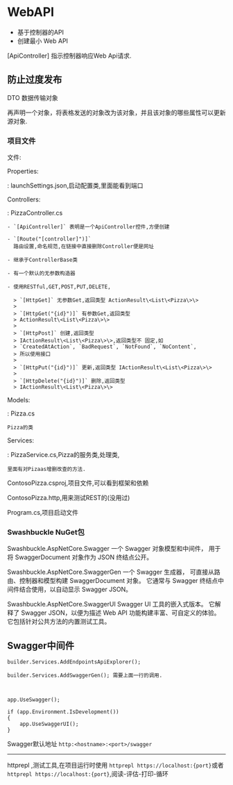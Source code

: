 # WebAPI

- 基于控制器的API
- 创建最小 Web API

\[ApiController\] 指示控制器响应Web Api请求.

## 防止过度发布

DTO 数据传输对象

再声明一个对象，将表格发送的对象改为该对象，并且该对象的哪些属性可以更新源对象.

### 项目文件

文件:

Properties:

:   launchSettings.json,启动配置类,里面能看到端口

Controllers:

:   PizzaController.cs

    - `[ApiController]` 表明是一个ApiController控件,方便创建

    - `[Route("[controller]")]`
      路由设置,命名规范,在链接中直接删除Controller便是网址

    - 继承于ControllerBase类

    - 有一个默认的无参数构造器

    - 使用RESTful,GET,POST,PUT,DELETE,

      > `[HttpGet]` 无参数Get,返回类型 ActionResult\<List\<Pizza\>\>
      >
      > `[HttpGet("{id}")]` 有参数Get,返回类型
      > ActionResult\<List\<Pizza\>\>
      >
      > `[HttpPost]` 创建,返回类型
      > IActionResult\<List\<Pizza\>\>,返回类型不 固定,如
      > `CreatedAtAction`, `BadRequest`, `NotFound`, `NoContent`,
      > 所以使用接口
      >
      > `[HttpPut("{id}")]` 更新,返回类型 IActionResult\<List\<Pizza\>\>
      >
      > `[HttpDelete("{id}")]` 删除,返回类型
      > IActionResult\<List\<Pizza\>\>

Models:

:   Pizza.cs

    Pizza的类

Services:

:   PizzaService.cs,Pizza的服务类,处理类,

    里面有对Pizaas增删改查的方法.

ContosoPizza.csproj,项目文件,可以看到框架和依赖

ContosoPizza.http,用来测试REST的(没用过)

Program.cs,项目启动文件

### Swashbuckle NuGet包

Swashbuckle.AspNetCore.Swagger 一个 Swagger 对象模型和中间件， 用于将
SwaggerDocument 对象作为 JSON 终结点公开。

Swashbuckle.AspNetCore.SwaggerGen 一个 Swagger 生成器，
可直接从路由、控制器和模型构建 SwaggerDocument 对象。 它通常与 Swagger
终结点中间件结合使用，以自动显示 Swagger JSON。

Swashbuckle.AspNetCore.SwaggerUI Swagger UI 工具的嵌入式版本。 它解释了
Swagger JSON，以便为描述 Web API 功能构建丰富、可自定义的体验。
它包括针对公共方法的内置测试工具。

## Swagger中间件

    builder.Services.AddEndpointsApiExplorer();

    builder.Services.AddSwaggerGen(); 需要上面一行的调用.



    app.UseSwagger();

    if (app.Environment.IsDevelopment())
    {
        app.UseSwaggerUI();
    }

Swagger默认地址 `http:<hostname>:<port>/swagger`

------------------------------------------------------------------------

httprepl ,测试工具,在项目运行时使用
`httprepl https://localhost:{port}`或者
`httprepl https://localhost:{port}`,阅读-评估-打印-循环
